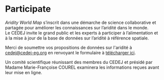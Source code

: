 # Participate

*Aridity World Map* s’inscrit dans une démarche de science collaborative et partagée pour améliorer les connaissances sur l’aridité dans le monde. </br>
Le CEDEJ invite le grand public et les experts à participer à l’alimentation et à la mise à jour de la base de données sur l’aridité à référence spatiale.

Merci de soumettre vos propositions de données sur l'aridité à [cedej@cedej-eg.org](mailto:cedej@cedej-eg.org) en renvoyant le formulaire à [télécharger ici](http://www.aridityworldmap.org/Formulaire-de-participation-WorldAridityMap.doc).

Un comité scientifique réunissant des membres du CEDEJ et présidé par Madame Marie-Françoise COUREL examinera les informations reçues avant leur mise en ligne.
